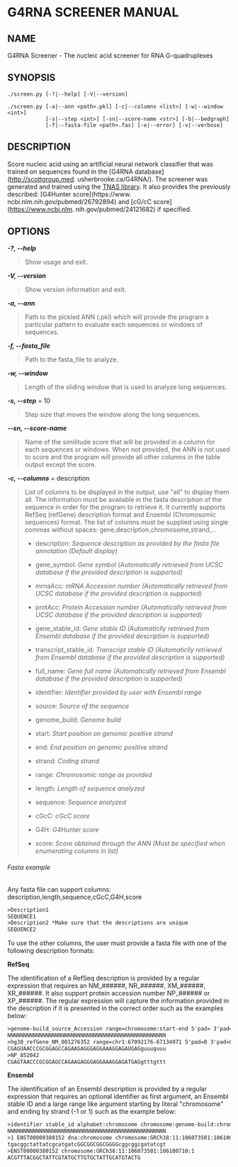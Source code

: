 <Use a Markdown document viewer to display this file as an HTML file in your>
<internet browser:>
<Markdown Viewer 1.12 (Firefox extension) *recommended>
<Markdown Reader 1.0.12 (Chrome extension)>

**G4RNA SCREENER MANUAL**
=========================

## **NAME**

G4RNA Screener - The nucleic acid screener for RNA G-quadruplexes

## **SYNOPSIS**

    ./screen.py [-?|--help] [-V|--version]

    ./screen.py [-a|--ann <path>.pkl] [-c|--columns <list>] [-w|--window <int>]
                [-s|--step <int>] [-sn|--score-name <str>] [-b|--bedgraph]
                [-f|--fasta-file <path>.fas] [-e|--error] [-v|--verbose]

## **DESCRIPTION**

Score nucleic acid using an artificial neural network classifier that was
trained on sequences found in the [G4RNA database](http://scottgroup.med.
usherbrooke.ca/G4RNA/). The screener was generated and trained using the
[TNAS library](http://gitlabscottgroup.med.usherbrooke.ca/J-Michel/tnas).
It also provides the previously described: [G4Hunter score](https://www.
ncbi.nlm.nih.gov/pubmed/26792894) and [cG/cC score](https://www.ncbi.nlm.
nih.gov/pubmed/24121682) if specified.

## **OPTIONS**

**_-?, --help_**

> Show usage and exit.

**_-V, --version_**

> Show version information and exit.

**_-a, --ann_**

> Path to the pickled ANN (.pkl) which will provide the program a particular
pattern to evaluate each sequences or windows of sequences.

**_-f, --fasta_file_**

> Path to the fasta_file to analyze.

**_-w, --window_**

> Length of the sliding window that is used to analyze long sequences.

**_-s, --step_** = 10

> Step size that moves the window along the long sequences.

**_--sn, --score-name_**

> Name of the similitude score that will be provided in a column for each
sequences or windows. When not provided, the ANN is not used to score and the
program will provide all other columns in the table output except the score.

**_-c, --columns_** = description

> List of columns to be displayed in the output, use "all" to display them all.
The information must be available in the fasta description of the sequence in
order for the program to retrieve it. It currently supports RefSeq (refGene)
description format and Ensembl (Chromosomic sequences) format. The list of 
columns must be supplied using single commas without spaces:
gene,description,chromosome,strand,...
>
> + description:    _Sequence description as provided by the fasta file
                    annotation (Default display)_
>
> + gene_symbol:    _Gene symbol (Automatically retrieved from UCSC database
                    if the provided description is supported)_
>
> + mrnaAcc:        _mRNA Accession number (Automatically retrieved from UCSC
                    database if the provided description is supported)_
>
> + protAcc:        _Protein Accession number (Automatically retrieved from UCSC
                    database if the provided description is supported)_
>
> + gene_stable_id: _Gene stable ID (Automaticlly retrieved from Ensembl
                    database if the provided description is supported)_
>
> + transcript_stable_id: _Transcript stable ID (Automaticlly retrieved
                          from Ensembl database if the provided description
                          is supported)_
>
> + full_name:      _Gene full name (Automatically retrieved from Ensembl
                    database if the provided description is supported)_
>
> + identifier:     _Identifier provided by user with Ensembl range_
>
> + source:         _Source of the sequence_
>
> + genome_build:   _Genome build_
>
> + start:          _Start position on genomic positive strand_
>
> + end:            _End position on genomic positive strand_
>
> + strand:         _Coding strand_
>
> + range:          _Chromosomic range as provided_
>
> + length:         _Length of sequence analyzed_
>
> + sequence:       _Sequence analyzed_
>
> + cGcC:           _cGcC score_
>
> + G4H:            _G4Hunter score_
>
> + score:          _Score obtained through the ANN (Must be specified when
                    enumerating columns in list)_

###### Fasta example

Any fasta file can support columns: description,length,sequence,cGcC,G4H,score
```html
>Description1
SEQUENCE1
>Description2 *Make sure that the descriptions are unique
SEQUENCE2
```

To use the other columns, the user must provide a fasta file with one of the
following description formats:

**RefSeq**

The identification of a RefSeq description is provided by a regular expression
that requires an NM_######, NR_######, XM_######, XR_######. It also support
protein accession number NP_###### or XP_######. The regular expression will
capture the information provided in the description if it is presented in the
correct order such as the examples below:
```html
>genome-build_source_Accession range=chromosome:start-end 5'pad= 3'pad= strand= repeatMasking=
NNNNNNNNNNNNNNNNNNNNNNNNNNNNNNNNNNNNNNNNNNNNNNNNNN
>hg38_refGene_NM_001276352 range=chr1:67092176-67134971 5'pad=0 3'pad=0 strand=- repeatMasking=none
CGAGUAACCCGCGGAGCCAGAAGAGGGAGGAAAGGAGAUGAGguuuguuu
>NP_852042
CGAGTAACCCGCGGAGCCAGAAGAGGGAGGAAAGGAGATGAGgtttgttt
```

**Ensembl**

The identification of an Ensembl description is provided by a regular
expression that requires an optional identifier as first argument, an Ensembl
stable ID and a large range like argument starting by literal "chromosome" and
ending by strand (-1 or 1) such as the example below:
```html
>identifier stable_id alphabet:chromosome chromosome:genome-build:chromosome:start:end:strand
NNNNNNNNNNNNNNNNNNNNNNNNNNNNNNNNNNNNNNNNNNNNNNNNNN
>1 ENST00000380152 dna:chromosome chromosome:GRCh38:11:106073501:106100710:1
tgacggctattatcgcatgatcGGCGGCGGCGGGGcggcggcgatatcgt
>ENST00000380152 chromosome:GRCh38:11:106073501:106100710:1
ACGTTTACGGCTATTCGTATGCTTGTGCTATTGCATGTACTG
```
